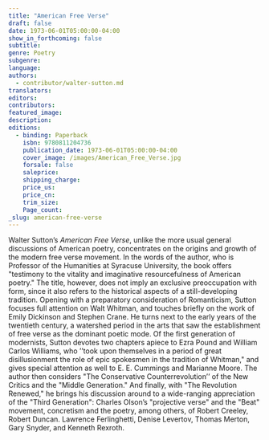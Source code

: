 ```yaml
---
title: "American Free Verse"
draft: false
date: 1973-06-01T05:00:00-04:00
show_in_forthcoming: false
subtitle:
genre: Poetry
subgenre:
language:
authors:
  - contributor/walter-sutton.md
translators:
editors:
contributors:
featured_image:
description:
editions:
  - binding: Paperback
    isbn: 9780811204736
    publication_date: 1973-06-01T05:00:00-04:00
    cover_image: /images/American_Free_Verse.jpg
    forsale: false
    saleprice:
    shipping_charge:
    price_us:
    price_cn:
    trim_size:
    Page_count:
_slug: american-free-verse
---
```


Walter Sutton’s _American Free Verse_, unlike the more usual general discussions of American poetry, concentrates on the origins and growth of the modern free verse movement. In the words of the author, who is Professor of the Humanities at Syracuse University, the book offers "testimony to the vitality and imaginative resourcefulness of American poetry." The title, however, does not imply an exclusive preoccupation with form, since it also refers to the historical aspects of a still-developing tradition. Opening with a preparatory consideration of Romanticism, Sutton focuses full attention on Walt Whitman, and touches briefly on the work of Emily Dickinson and Stephen Crane. He turns next to the early years of the twentieth century, a watershed period in the arts that saw the establishment of free verse as the dominant poetic mode. Of the first generation of modernists, Sutton devotes two chapters apiece to Ezra Pound and William Carlos Williams, who ’’took upon themselves in a period of great disillusionment the role of epic spokesmen in the tradition of Whitman," and gives special attention as well to E. E. Cummings and Marianne Moore. The author then considers "The Conservative Counterrevolution’’ of the New Critics and the "Middle Generation." And finally, with "The Revolution Renewed," he brings his discussion around to a wide-ranging appreciation of the "Third Generation": Charles Olson’s "projective verse" and the "Beat" movement, concretism and the poetry, among others, of Robert Creeley, Robert Duncan. Lawrence Ferlinghetti, Denise Levertov, Thomas Merton, Gary Snyder, and Kenneth Rexroth.

